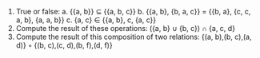1. True or false:
a. {{a, b}} ⊆ {{a, b, c}}
b. {{a, b}, {b, a, c}} = {{b, a}, {c, c, a, b}, {a, a, b}}
c. {a, c} ∈ {{a, b}, c, {a, c}}
2. Compute the result of these operations:
({a, b} ∪ {b, c}) ∩ {a, c, d}
3. Compute the result of this composition of two relations:
{(a, b),(b, c),(a, d)} ◦ {(b, c),(c, d),(b, f),(d, f)}

